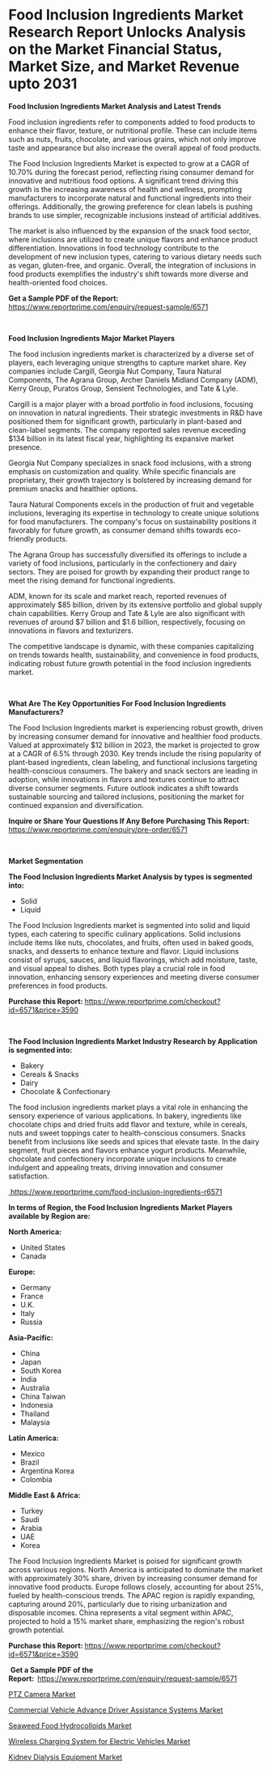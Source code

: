 <p><h1>Food Inclusion Ingredients Market Research Report Unlocks Analysis on the Market Financial Status, Market Size, and Market Revenue upto 2031</h1></p><p><strong>Food Inclusion Ingredients Market Analysis and Latest Trends</strong></p>
<p><p>Food inclusion ingredients refer to components added to food products to enhance their flavor, texture, or nutritional profile. These can include items such as nuts, fruits, chocolate, and various grains, which not only improve taste and appearance but also increase the overall appeal of food products. </p><p>The Food Inclusion Ingredients Market is expected to grow at a CAGR of 10.70% during the forecast period, reflecting rising consumer demand for innovative and nutritious food options. A significant trend driving this growth is the increasing awareness of health and wellness, prompting manufacturers to incorporate natural and functional ingredients into their offerings. Additionally, the growing preference for clean labels is pushing brands to use simpler, recognizable inclusions instead of artificial additives. </p><p>The market is also influenced by the expansion of the snack food sector, where inclusions are utilized to create unique flavors and enhance product differentiation. Innovations in food technology contribute to the development of new inclusion types, catering to various dietary needs such as vegan, gluten-free, and organic. Overall, the integration of inclusions in food products exemplifies the industry's shift towards more diverse and health-oriented food choices.</p></p>
<p><strong>Get a Sample PDF of the Report:&nbsp;</strong> <a href="https://www.reportprime.com/enquiry/request-sample/6571">https://www.reportprime.com/enquiry/request-sample/6571</a></p>
<p>&nbsp;</p>
<p><strong>Food Inclusion Ingredients Major Market Players</strong></p>
<p><p>The food inclusion ingredients market is characterized by a diverse set of players, each leveraging unique strengths to capture market share. Key companies include Cargill, Georgia Nut Company, Taura Natural Components, The Agrana Group, Archer Daniels Midland Company (ADM), Kerry Group, Puratos Group, Sensient Technologies, and Tate & Lyle.</p><p>Cargill is a major player with a broad portfolio in food inclusions, focusing on innovation in natural ingredients. Their strategic investments in R&D have positioned them for significant growth, particularly in plant-based and clean-label segments. The company reported sales revenue exceeding $134 billion in its latest fiscal year, highlighting its expansive market presence.</p><p>Georgia Nut Company specializes in snack food inclusions, with a strong emphasis on customization and quality. While specific financials are proprietary, their growth trajectory is bolstered by increasing demand for premium snacks and healthier options.</p><p>Taura Natural Components excels in the production of fruit and vegetable inclusions, leveraging its expertise in technology to create unique solutions for food manufacturers. The company's focus on sustainability positions it favorably for future growth, as consumer demand shifts towards eco-friendly products.</p><p>The Agrana Group has successfully diversified its offerings to include a variety of food inclusions, particularly in the confectionery and dairy sectors. They are poised for growth by expanding their product range to meet the rising demand for functional ingredients.</p><p>ADM, known for its scale and market reach, reported revenues of approximately $85 billion, driven by its extensive portfolio and global supply chain capabilities. Kerry Group and Tate & Lyle are also significant with revenues of around $7 billion and $1.6 billion, respectively, focusing on innovations in flavors and texturizers.</p><p>The competitive landscape is dynamic, with these companies capitalizing on trends towards health, sustainability, and convenience in food products, indicating robust future growth potential in the food inclusion ingredients market.</p></p>
<p>&nbsp;</p>
<p><strong>What Are The Key Opportunities For Food Inclusion Ingredients Manufacturers?</strong></p>
<p><p>The Food Inclusion Ingredients market is experiencing robust growth, driven by increasing consumer demand for innovative and healthier food products. Valued at approximately $12 billion in 2023, the market is projected to grow at a CAGR of 6.5% through 2030. Key trends include the rising popularity of plant-based ingredients, clean labeling, and functional inclusions targeting health-conscious consumers. The bakery and snack sectors are leading in adoption, while innovations in flavors and textures continue to attract diverse consumer segments. Future outlook indicates a shift towards sustainable sourcing and tailored inclusions, positioning the market for continued expansion and diversification.</p></p>
<p><strong>Inquire or Share Your Questions If Any Before Purchasing This Report:</strong> <a href="https://www.reportprime.com/enquiry/pre-order/6571">https://www.reportprime.com/enquiry/pre-order/6571</a></p>
<p>&nbsp;</p>
<p><strong>Market Segmentation</strong></p>
<p><strong>The Food Inclusion Ingredients Market Analysis by types is segmented into:</strong></p>
<p><ul><li>Solid</li><li>Liquid</li></ul></p>
<p><p>The Food Inclusion Ingredients market is segmented into solid and liquid types, each catering to specific culinary applications. Solid inclusions include items like nuts, chocolates, and fruits, often used in baked goods, snacks, and desserts to enhance texture and flavor. Liquid inclusions consist of syrups, sauces, and liquid flavorings, which add moisture, taste, and visual appeal to dishes. Both types play a crucial role in food innovation, enhancing sensory experiences and meeting diverse consumer preferences in food products.</p></p>
<p><strong>Purchase this Report:&nbsp;</strong><a href="https://www.reportprime.com/checkout?id=6571&price=3590">https://www.reportprime.com/checkout?id=6571&price=3590</a></p>
<p>&nbsp;</p>
<p><strong>The Food Inclusion Ingredients Market Industry Research by Application is segmented into:</strong></p>
<p><ul><li>Bakery</li><li>Cereals & Snacks</li><li>Dairy</li><li>Chocolate & Confectionary</li></ul></p>
<p><p>The food inclusion ingredients market plays a vital role in enhancing the sensory experience of various applications. In bakery, ingredients like chocolate chips and dried fruits add flavor and texture, while in cereals, nuts and sweet toppings cater to health-conscious consumers. Snacks benefit from inclusions like seeds and spices that elevate taste. In the dairy segment, fruit pieces and flavors enhance yogurt products. Meanwhile, chocolate and confectionery incorporate unique inclusions to create indulgent and appealing treats, driving innovation and consumer satisfaction.</p></p>
<p><a href="https://www.reportprime.com/food-inclusion-ingredients-r6571">&nbsp;https://www.reportprime.com/food-inclusion-ingredients-r6571</a></p>
<p><strong>In terms of Region, the Food Inclusion Ingredients Market Players available by Region are:</strong></p>
<p>
    <p> <strong> North America: </strong>
        <ul>
            <li>United States</li>
            <li>Canada</li>
        </ul>
        </p> 
    <p> <strong> Europe: </strong>
        <ul>
            <li>Germany</li>
            <li>France</li>
            <li>U.K.</li>
            <li>Italy</li>
            <li>Russia</li>
        </ul>
        </p> 
    <p> <strong> Asia-Pacific: </strong>
        <ul>
            <li>China</li>
            <li>Japan</li>
            <li>South Korea</li>
            <li>India</li>
            <li>Australia</li>
            <li>China Taiwan</li>
            <li>Indonesia</li>
            <li>Thailand</li>
            <li>Malaysia</li>
        </ul>
        </p> 
    <p> <strong> Latin America: </strong>
        <ul>
            <li>Mexico</li>
            <li>Brazil</li>
            <li>Argentina Korea</li>
            <li>Colombia</li>
        </ul>
        </p> 
    <p> <strong> Middle East & Africa: </strong>
        <ul>
            <li>Turkey</li>
            <li>Saudi</li>
            <li>Arabia</li>
            <li>UAE</li>
            <li>Korea</li>
        </ul>
    </p>
    </p>
<p><p>The Food Inclusion Ingredients Market is poised for significant growth across various regions. North America is anticipated to dominate the market with approximately 30% share, driven by increasing consumer demand for innovative food products. Europe follows closely, accounting for about 25%, fueled by health-conscious trends. The APAC region is rapidly expanding, capturing around 20%, particularly due to rising urbanization and disposable incomes. China represents a vital segment within APAC, projected to hold a 15% market share, emphasizing the region's robust growth potential.</p></p>
<p><strong>Purchase this Report: </strong><a href="https://www.reportprime.com/checkout?id=6571&price=3590">https://www.reportprime.com/checkout?id=6571&price=3590</a></p>
<p>&nbsp;<strong>Get a Sample PDF of the Report:&nbsp;&nbsp;</strong><a href="https://www.reportprime.com/enquiry/request-sample/6571">https://www.reportprime.com/enquiry/request-sample/6571</a></p>
<p><strong></strong></p>
<p><p><a href="https://www.linkedin.com/pulse/how-regions-adapting-ptz-camera-market-global-trends-overview-wik8e?trackingId=pivrjbLKTcatezhA61PeAA%3D%3D">PTZ Camera Market</a></p><p><a href="https://issuu.com/reportprime-2/docs/commercial-vehicle-advance-driver-a_61c50b7c4c8671">Commercial Vehicle Advance Driver Assistance Systems Market</a></p><p><a href="https://github.com/ChiragRP21/Market-Research-Report-List-6/blob/main/seaweed-food-hydrocolloids-market.md">Seaweed Food Hydrocolloids Market</a></p><p><a href="https://medium.com/@raygrimes99/global-wireless-charging-system-for-electric-vehicles-market-sector-2024-2031-market-metrics-and-28171e7cda62">Wireless Charging System for Electric Vehicles Market</a></p><p><a href="https://medium.com/@raygrimes99/evaluating-global-kidney-dialysis-equipment-market-trends-and-growth-opportunities-by-region-type-3b7fdae4cc82">Kidney Dialysis Equipment Market</a></p></p>